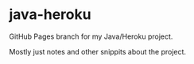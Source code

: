 # java-heroku

GitHub Pages branch for my Java/Heroku project.

Mostly just notes and other snippits about the project.
